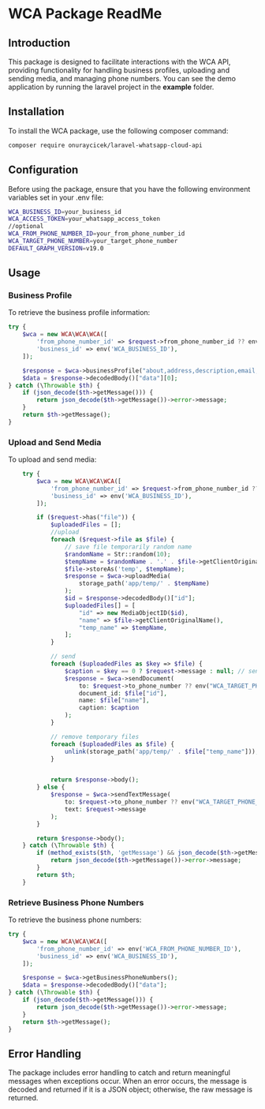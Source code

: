 # WCA Package ReadMe

## Introduction

This package is designed to facilitate interactions with the WCA API, providing functionality for handling business profiles, uploading and sending media, and managing phone numbers. You can see the demo application by running the laravel project in the **example** folder.

## Installation

To install the WCA package, use the following composer command:

```bash
composer require onuraycicek/laravel-whatsapp-cloud-api
```

## Configuration

Before using the package, ensure that you have the following environment variables set in your .env file:

```bash
WCA_BUSINESS_ID=your_business_id
WCA_ACCESS_TOKEN=your_whatsapp_access_token
//optional
WCA_FROM_PHONE_NUMBER_ID=your_from_phone_number_id
WCA_TARGET_PHONE_NUMBER=your_target_phone_number
DEFAULT_GRAPH_VERSION=v19.0 
```

## Usage

### Business Profile
To retrieve the business profile information:

```php
try {
    $wca = new WCA\WCA\WCA([
        'from_phone_number_id' => $request->from_phone_number_id ?? env('WCA_FROM_PHONE_NUMBER_ID'),
        'business_id' => env('WCA_BUSINESS_ID'),
    ]);

    $response = $wca->businessProfile("about,address,description,email,profile_picture_url,websites,vertical");
    $data = $response->decodedBody()["data"][0];
} catch (\Throwable $th) {
    if (json_decode($th->getMessage())) {
        return json_decode($th->getMessage())->error->message;
    }
    return $th->getMessage();
}
```

### Upload and Send Media
To upload and send media:

```php
    try {
        $wca = new WCA\WCA\WCA([
            'from_phone_number_id' => $request->from_phone_number_id ?? env('WCA_FROM_PHONE_NUMBER_ID'),
            'business_id' => env('WCA_BUSINESS_ID'),
        ]);

        if ($request->has("file")) {
            $uploadedFiles = [];
            //upload
            foreach ($request->file as $file) {
                // save file temporarily random name
                $randomName = Str::random(10);
                $tempName = $randomName . '.' . $file->getClientOriginalExtension();
                $file->storeAs('temp', $tempName);
                $response = $wca->uploadMedia(
                    storage_path('app/temp/' . $tempName)
                );
                $id = $response->decodedBody()["id"];
                $uploadedFiles[] = [
                    "id" => new MediaObjectID($id),
                    "name" => $file->getClientOriginalName(),
                    "temp_name" => $tempName,
                ];
            }

            // send
            foreach ($uploadedFiles as $key => $file) {
                $caption = $key == 0 ? $request->message : null; // send caption only first file
                $response = $wca->sendDocument(
                    to: $request->to_phone_number ?? env("WCA_TARGET_PHONE_NUMBER"),
                    document_id: $file["id"],
                    name: $file["name"],
                    caption: $caption
                );
            }

            // remove temporary files
            foreach ($uploadedFiles as $file) {
                unlink(storage_path('app/temp/' . $file["temp_name"]));
            }


            return $response->body();
        } else {
            $response = $wca->sendTextMessage(
                to: $request->to_phone_number ?? env("WCA_TARGET_PHONE_NUMBER"),
                text: $request->message
            );
        }

        return $response->body();
    } catch (\Throwable $th) {
        if (method_exists($th, 'getMessage') && json_decode($th->getMessage())) {
            return json_decode($th->getMessage())->error->message;
        }
        return $th;
    }
```

### Retrieve Business Phone Numbers

To retrieve the business phone numbers:

```php
try {
    $wca = new WCA\WCA\WCA([
        'from_phone_number_id' => env('WCA_FROM_PHONE_NUMBER_ID'),
        'business_id' => env('WCA_BUSINESS_ID'),
    ]);

    $response = $wca->getBusinessPhoneNumbers();
    $data = $response->decodedBody()["data"];
} catch (\Throwable $th) {
    if (json_decode($th->getMessage())) {
        return json_decode($th->getMessage())->error->message;
    }
    return $th->getMessage();
}
```

## Error Handling
The package includes error handling to catch and return meaningful messages when exceptions occur. When an error occurs, the message is decoded and returned if it is a JSON object; otherwise, the raw message is returned.

